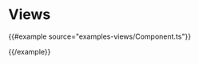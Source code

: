 # Views

{{#example source="examples-views/Component.ts"}}
<div class="tynyCoreComponent"></div>
{{/example}}
